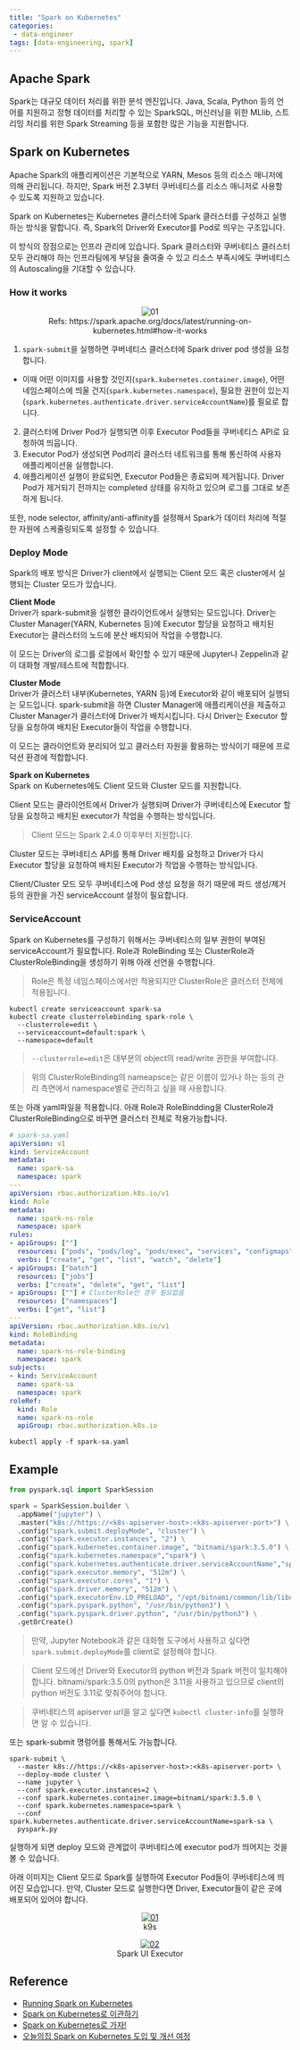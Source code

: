 ```yaml
---
title: "Spark on Kubernetes"
categories:
 - data-engineer
tags: [data-engineering, spark]
---
```

## Apache Spark
Spark는 대규모 데이터 처리를 위한 분석 엔진입니다. Java, Scala, Python 등의 언어를 지원하고 정형 데이터를 처리할 수 있는 SparkSQL, 머신러닝을 위한 MLlib, 스트리밍 처리를 위한 Spark Streaming 등을 포함한 많은 기능을 지원합니다.

## Spark on Kubernetes
Apache Spark의 애플리케이션은 기본적으로 YARN, Mesos 등의 리소스 매니저에 의해 관리됩니다. 하지만, Spark 버전 2.3부터 쿠버네티스를 리소스 매니저로 사용할 수 있도록 지원하고 있습니다.

Spark on Kubernetes는 Kubernetes 클러스터에 Spark 클러스터를 구성하고 실행하는 방식을 말합니다. 즉, Spark의 Driver와 Executor를 Pod로 띄우는 구조입니다.

이 방식의 장점으로는 인프라 관리에 있습니다. Spark 클러스터와 쿠버네티스 클러스터 모두 관리해야 하는 인프라팀에게 부담을 줄여줄 수 있고 리소스 부족시에도 쿠버네티스의 Autoscaling을 기대할 수 있습니다.

### How it works
<figure style="text-align:center;">
    <a>
        <img src="https://spark.apache.org/docs/latest/img/k8s-cluster-mode.png" alt="01" style="max-width: 80%;height:auto;">
    </a>
    <figcaption>Refs: https://spark.apache.org/docs/latest/running-on-kubernetes.html#how-it-works</figcaption>
</figure>

1. `spark-submit`을 실행하면 쿠버네티스 클러스터에 Spark driver pod 생성을 요청합니다.
  -  이때 어떤 이미지를 사용할 것인지(`spark.kubernetes.container.image`), 어떤 네임스페이스에 띄울 건지(`spark.kubernetes.namespace`), 필요한 권한이 있는지(`spark.kubernetes.authenticate.driver.serviceAccountName`)를 필요로 합니다.
2. 클러스터에 Driver Pod가 실행되면 이후 Executor Pod들을 쿠버네티스 API로 요청하여 띄웁니다.
3. Executor Pod가 생성되면 Pod끼리 클러스터 네트워크를 통해 통신하여 사용자 애플리케이션을 실행합니다.
4. 애플리케이션 실행이 완료되면, Executor Pod들은 종료되며 제거됩니다. Driver Pod가 제거되기 전까지는 completed 상태를 유지하고 있으며 로그를 그대로 보존하게 됩니다.

또한, node selector, affinity/anti-affinity를 설정해서 Spark가 데이터 처리에 적절한 자원에 스케줄링되도록 설정할 수 있습니다.

### Deploy Mode

Spark의 배포 방식은 Driver가 client에서 실행되는 Client 모드 혹은 cluster에서 실행되는 Cluster 모드가 있습니다.

**Client Mode**  
Driver가 spark-submit을 실행한 클라이언트에서 실행되는 모드입니다. Driver는 Cluster Manager(YARN, Kubernetes 등)에 Executor 할당을 요청하고 배치된 Executor는 클러스터의 노드에 분산 배치되어 작업을 수행합니다.

이 모드는 Driver의 로그를 로컬에서 확인할 수 있기 때문에 Jupyter나 Zeppelin과 같이 대화형 개발/테스트에 적합합니다.

**Cluster Mode**  
Driver가 클러스터 내부(Kubernetes, YARN 등)에 Executor와 같이 배포되어 실행되는 모드입니다. spark-submit을 하면 Cluster Manager에 애플리케이션을 제출하고 Cluster Manager가 클러스터에 Driver가 배치시킵니다. 다시 Driver는 Executor 할당을 요청하여 배치된 Executor들이 작업을 수행합니다.

이 모드는 클라이언트와 분리되어 있고 클러스터 자원을 활용하는 방식이기 때문에 프로덕션 환경에 적합합니다.

**Spark on Kubernetes**  
Spark on Kubernetes에도 Client 모드와 Cluster 모드를 지원합니다.

Client 모드는 클라이언트에서 Driver가 실행되며 Driver가 쿠버네티스에 Executor 할당을 요청하고 배치된 executor가 작업을 수행하는 방식입니다.

> Client 모드는 Spark 2.4.0 이후부터 지원합니다.

Cluster 모드는 쿠버네티스 API를 통해 Driver 배치를 요청하고 Driver가 다시 Executor 할당을 요청하여 배치된 Executor가 작업을 수행하는 방식입니다.

Client/Cluster 모드 모두 쿠버네티스에 Pod 생성 요청을 하기 때문에 파드 생성/제거 등의 권한을 가진 serviceAccount 설정이 필요합니다.

### ServiceAccount
Spark on Kubernetes를 구성하기 위해서는 쿠버네티스의 일부 권한이 부여된 serviceAccount가 필요합니다. Role과 RoleBinding 또는 ClusterRole과 ClusterRoleBinding을 생성하기 위해 아래 선언을 수행합니다.

> Role은 특정 네임스페이스에서만 적용되지만 ClusterRole은 클러스터 전체에 적용됩니다.

```
kubectl create serviceaccount spark-sa
kubectl create clusterrolebinding spark-role \
  --clusterrole=edit \
  --serviceaccount=default:spark \
  --namespace=default
```

> `--clusterrole=edit`은 대부분의 object의 read/write 권한을 부여합니다.

> 위의 ClusterRoleBinding의 nameapsce는 같은 이름이 있거나 하는 등의 관리 측면에서 namespace별로 관리하고 싶을 때 사용합니다.

또는 아래 yaml파일을 적용합니다. 아래 Role과 RoleBindding을 ClusterRole과 ClusterRoleBinding으로 바꾸면 클러스터 전체로 적용가능합니다.
```yaml
# spark-sa.yaml
apiVersion: v1
kind: ServiceAccount
metadata:
  name: spark-sa
  namespace: spark
---
apiVersion: rbac.authorization.k8s.io/v1
kind: Role
metadata:
  name: spark-ns-role
  namespace: spark
rules:
- apiGroups: [""]
  resources: ["pods", "pods/log", "pods/exec", "services", "configmaps", "secrets", "events", "persistentvolumeclaims"]
  verbs: ["create", "get", "list", "watch", "delete"]
- apiGroups: ["batch"]
  resources: ["jobs"]
  verbs: ["create", "delete", "get", "list"]
- apiGroups: [""] # ClusterRole인 경우 필요없음
  resources: ["namespaces"]
  verbs: ["get", "list"]
---
apiVersion: rbac.authorization.k8s.io/v1
kind: RoleBinding
metadata:
  name: spark-ns-role-binding
  namespace: spark
subjects:
- kind: ServiceAccount
  name: spark-sa
  namespace: spark
roleRef:
  kind: Role
  name: spark-ns-role
  apiGroup: rbac.authorization.k8s.io
```

```
kubectl apply -f spark-sa.yaml
```

## Example
```python
from pyspark.sql import SparkSession

spark = SparkSession.builder \
  .appName("jupyter") \
  .master("k8s://https://<k8s-apiserver-host>:<k8s-apiserver-port>") \
  .config("spark.submit.deployMode", "cluster") \
  .config("spark.executor.instances", "2") \
  .config("spark.kubernetes.container.image", "bitnami/spark:3.5.0") \
  .config("spark.kubernetes.namespace","spark") \
  .config("spark.kubernetes.authenticate.driver.serviceAccountName","spark-sa") \
  .config("spark.executor.memory", "512m") \
  .config("spark.executor.cores", "1") \
  .config("spark.driver.memory", "512m") \
  .config("spark.executorEnv.LD_PRELOAD", "/opt/bitnami/common/lib/libnss_wrapper.so") \
  .config("spark.pyspark.python", "/usr/bin/python3") \
  .config("spark.pyspark.driver.python", "/usr/bin/python3") \
  .getOrCreate()
```

> 만약, Jupyter Notebook과 같은 대화형 도구에서 사용하고 싶다면 `spark.submit.deployMode`를 client로 설정해야 합니다.

> Client 모드에선 Driver와 Executor의 python 버전과 Spark 버전이 일치해야 합니다. bitnami/spark:3.5.0의 python은 3.11을 사용하고 있으므로 client의 python 버전도 3.11로 맞춰주어야 합니다.

> 쿠버네티스의 apiserver url을 알고 싶다면 `kubectl cluster-info`를 실행하면 알 수 있습니다.

또는 spark-submit 명렁어를 통해서도 가능합니다.
```
spark-submit \
  --master k8s://https://<k8s-apiserver-host>:<k8s-apiserver-port> \
  --deploy-mode cluster \
  --name jupyter \
  --conf spark.executor.instances=2 \
  --conf spark.kubernetes.container.image=bitnami/spark:3.5.0 \
  --conf spark.kubernetes.namespace=spark \
  --conf spark.kubernetes.authenticate.driver.serviceAccountName=spark-sa \
  pyspark.py
```

실행하게 되면 deploy 모드와 관계없이 쿠버네티스에 executor pod가 띄어지는 것을 볼 수 있습니다.

아래 이미지는 Client 모드로 Spark를 실행하여 Executor Pod들이 쿠버네티스에 띄어진 모습입니다. 만약, Cluster 모드로 실행한다면 Driver, Executor들이 같은 곳에 배포되어 있어야 합니다.

<figure style="text-align:center;">
    <a href="https://1drv.ms/i/c/502fd124b305ba80/IQQ_Wo6JjQESRqEXt3cEfe_TARLt2Ztrq89hSwQuwNEP6Bg?width=1030&height=58" onclick="return false;" data-lightbox="gallery">
        <img src="https://1drv.ms/i/c/502fd124b305ba80/IQQ_Wo6JjQESRqEXt3cEfe_TARLt2Ztrq89hSwQuwNEP6Bg?width=1030&height=58" alt="01" style="max-width: 80%;height:auto;">
    </a>
    <figcaption>k9s</figcaption>
</figure>

<figure style="text-align:center;">
    <a href="https://1drv.ms/i/c/502fd124b305ba80/IQQMJ2wCgAjKTKTP6he-c3AaAf3W3VcirckKA52q3Fi2ulk?width=2531&height=310" onclick="return false;" data-lightbox="gallery">
        <img src="https://1drv.ms/i/c/502fd124b305ba80/IQQMJ2wCgAjKTKTP6he-c3AaAf3W3VcirckKA52q3Fi2ulk?width=2531&height=310" alt="02" style="max-width: 80%;height:auto;">
    </a>
    <figcaption>Spark UI Executor</figcaption>
</figure>


## Reference
- [Running Spark on Kubernetes](https://spark.apache.org/docs/latest/running-on-kubernetes.html)
- [Spark on Kubernetes로 이관하기](https://techblog.woowahan.com/10291/)
- [Spark on Kubernetes로 가자!](https://blog.banksalad.com/tech/spark-on-kubernetes/)
- [오늘의집 Spark on Kubernetes 도입 및 개선 여정](https://www.bucketplace.com/post/2025-05-23-%EC%98%A4%EB%8A%98%EC%9D%98%EC%A7%91-spark-on-kubernetes-%EB%8F%84%EC%9E%85-%EB%B0%8F-%EA%B0%9C%EC%84%A0-%EC%97%AC%EC%A0%95/)